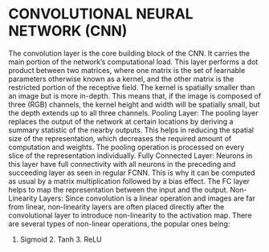 # CONVOLUTIONAL NEURAL NETWORK (CNN)
The convolution layer is the core building block of the CNN. It carries the main portion of the network’s computational load.
This layer performs a dot product between two matrices, where one matrix is the set of learnable parameters otherwise known as a kernel, and the other matrix is the restricted portion of the receptive field. 
The kernel is spatially smaller than an image but is more in-depth. 
This means that, if the image is composed of three (RGB) channels, the kernel height and width will be spatially small, but the depth extends up to all three channels.
Pooling Layer:
The pooling layer replaces the output of the network at certain locations by deriving a summary statistic of the nearby outputs. This helps in reducing the spatial size of the representation, which decreases the required amount of computation and weights. 
The pooling operation is processed on every slice of the representation individually.
Fully Connected Layer:
Neurons in this layer have full connectivity with all neurons in the preceding and succeeding layer as seen in regular FCNN.
This is why it can be computed as usual by a matrix multiplication followed by a bias effect.
The FC layer helps to map the representation between the input and the output.
Non-Linearity Layers:
Since convolution is a linear operation and images are far from linear, non-linearity layers are often placed directly after the convolutional layer to introduce non-linearity to the activation map.
There are several types of non-linear operations, the popular ones being:
1. Sigmoid    2. Tanh  3. ReLU  
